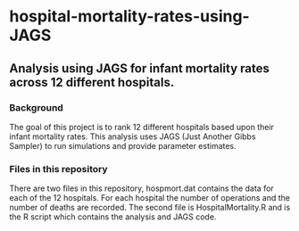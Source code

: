# hospital-mortality-rates-using-JAGS
## Analysis using JAGS for infant mortality rates across 12 different hospitals. 

### Background
The goal of this project is to rank 12 different hospitals based upon their infant mortality rates. This analysis uses JAGS (Just Another Gibbs Sampler) to run simulations and provide parameter estimates. 

### Files in this repository 
There are two files in this repository, hospmort.dat contains the data for each of the 12 hospitals. For each hospital the number of operations and the number of deaths are recorded. The second file is HospitalMortality.R and is the R script which contains the analysis and JAGS code. 
